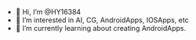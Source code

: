 - 👋 Hi, I’m @HY16384
- 👀 I’m interested in AI, CG, AndroidApps, IOSApps, etc
- 🌱 I’m currently learning about creating AndroidApps.

<!---
HY16384/HY16384 is a ✨ special ✨ repository because its `README.md` (this file) appears on your GitHub profile.
You can click the Preview link to take a look at your changes.
--->
